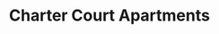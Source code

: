 ---
title: Charter Court Apartments
phone: (949) 719-1888
website: 
management: Charter Court SJC LP
tags: []
---